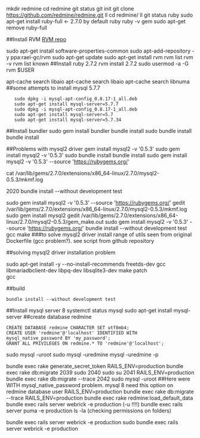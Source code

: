 
   mkdir redmine
   cd redmine
   git status
   git init
   git clone https://github.com/redmine/redmine.git
   ll
   cd redmine/
   ll
   git status
   ruby
   sudo apt-get install ruby-full  <- 2.7.0 by default
   ruby
   ruby -v
   gem
   sudo apt-get remove ruby-full

##Install RVM 
[RVM repo](https://github.com/rvm/ubuntu_rvm)

   sudo apt-get install software-properties-common
   sudo apt-add-repository -y ppa:rael-gc/rvm
   sudo apt-get update
   sudo apt-get install rvm
   rvm list
   rvm -v
   rvm list known
##Install ruby 2.7.2
   rvm install 2.7.2
   sudo usermod -a -G rvm $USER

   apt-cache search libaio
   apt-cache search libaio
   apt-cache search libnuma
##some attempts to install mysql 5.7.7
```
   sudo dpkg -i mysql-apt-config_0.8.17-1_all.deb 
   sudo apt-get install mysql-server=5.7.7
   sudo dpkg -i mysql-apt-config_0.8.17-1_all.deb 
   sudo apt-get install mysql-server=5.7
   sudo apt-get install mysql-server=5.7.34
```


##Install bundler
   sudo gem install bundler
   bundle install
   sudo bundle install
   bundle install

##Problems with mysql2 driver
   gem install mysql2 -v '0.5.3'
   sudo gem install mysql2 -v '0.5.3'
   sudo bundle install
   bundle install
   sudo gem install mysql2 -v '0.5.3' --source 'https://rubygems.org/'
 
  
   cat /var/lib/gems/2.7.0/extensions/x86_64-linux/2.7.0/mysql2-0.5.3/mkmf.log
   
 2020  bundle install --without development test
 
   sudo gem install mysql2 -v '0.5.3' --source 'https://rubygems.org/'
   gedit /var/lib/gems/2.7.0/extensions/x86_64-linux/2.7.0/mysql2-0.5.3/mkmf.log
   sudo gem install mysql2 
   gedit /var/lib/gems/2.7.0/extensions/x86_64-linux/2.7.0/mysql2-0.5.3/gem_make.out
   sudo gem install mysql2 -v '0.5.3' --source 'https://rubygems.org/'
   bundle install --without development test
   gcc
   make
###to solve mysql2 driver install range of utils seen from original Dockerfile (gcc problem?). see script from github repository 
 
##solving mysql2 driver installation problem

   sudo apt-get install -y --no-install-recommends freetds-dev gcc libmariadbclient-dev libpq-dev libsqlite3-dev make patch \
   gcc

##build
```
bundle install --without development test
```
 
##Install mysql server 8
    systemctl status mysql
   sudo apt-get install mysql-server
##create database redmine
```
CREATE DATABASE redmine CHARACTER SET utf8mb4;
CREATE USER 'redmine'@'localhost' IDENTIFIED WITH mysql_native_password BY 'my_password';
GRANT ALL PRIVILEGES ON redmine.* TO 'redmine'@'localhost';
```
 
   sudo mysql -uroot
   sudo mysql -uredmine
   mysql -uredmine -p
 
   bundle exec rake generate_secret_token
   RAILS_ENV=production bundle exec rake db:migrate
 2039  sudo
 2040  sudo su
 2041  RAILS_ENV=production bundle exec rake db:migrate --trace
 2042  sudo mysql -uroot
##Here were WITH mysql_native_password problem. mysql 8 need this option on redmine database user
   RAILS_ENV=production bundle exec rake db:migrate --trace
   RAILS_ENV=production bundle exec rake redmine:load_default_data
   bundle exec rails server webrick -e production (-u !!!!)
   bundle exec rails server puma -e production
   ls -la (checking permissions on folders)

   bundle exec rails server webrick -e production
   sudo bundle exec rails server webrick -e production

